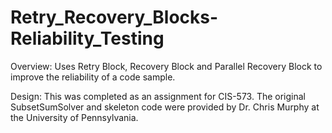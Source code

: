 # Retry_Recovery_Blocks-Reliability_Testing

Overview: Uses Retry Block, Recovery Block and Parallel Recovery Block to improve the reliability of a code sample.

Design: This was completed as an assignment for CIS-573. The original SubsetSumSolver and skeleton code were provided by Dr. Chris Murphy at the University of Pennsylvania.